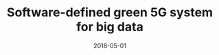 ---
title: "Software-defined green 5G system for big data"
authors:
- Mi Jun
- Wang Kun
- Li, Peng
- Guo Song
- Sun Yanfei

date: "2018-05-01"
doi: ""

# Publication type.
# 1 = Conference paper; 2 = Journal article;
# 3 = Preprint Paper; 4 = Report; 5 = Book; 6 = Book section;
# 7 = Thesis; 8 = Patent
publication_types: ["2"]

# Publication name and optional abbreviated publication name.
publication: "*IEEE Communications Magazine*"
publication_short: "ICM"

url_pdf: https://ieeexplore.ieee.org/abstract/document/8469815
# url_code: ''
# url_dataset: ''
# url_poster: ''
# url_project: ''
# url_slides: ''
# url_video: ''

---